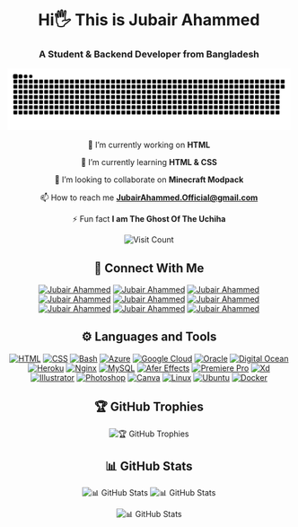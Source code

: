 <!-- Heading -->
<h1 align="center">Hi🖐 This is Jubair Ahammed</h1>
<h3 align="center">A Student & Backend Developer from Bangladesh</h3>

<!-- Graph Animation -->
<div align="center">
 
   ![Graph Animation](https://github.com/JubairUchiha/GitHub-Graph/blob/main/Graph-Animation/github-contribution-grid-snake-dark.svg)

</div>

<!-- Status -->
<div align="center">

   <p >🔭 I’m currently working on <b>HTML</b></p>
   <p >🌱 I’m currently learning <b>HTML & CSS</b></p>
   <p >👯 I’m looking to collaborate on <b>Minecraft Modpack</b></p>
   <p >📫 How to reach me <a href="mailto:JubairAhammed.Official@gmail.com"><b>JubairAhammed.Official@gmail.com</b></a></p>
   <p >⚡ Fun fact <b>I am The Ghost Of The Uchiha</b></p>

</div>

<!-- Visit Count -->
<div align="center">

   ![Visit Count](https://komarev.com/ghpvc/?username=JubairUchiha&color=brightgreen)

</div>

<!-- 🔗 Social Links -->
<h2 align="center">🔗 Connect With Me</h2>

<div align="center">

   <a href="https://www.facebook.com/JubairUchiha" target="_blank" rel="noreferrer"><img src="https://cdn.jsdelivr.net/gh/devicons/devicon/icons/facebook/facebook-original.svg" alt="Jubair Ahammed" height="45px"></a>
   <a href="https://www.linkedin.com/in/Jubair-Ahammed" target="_blank" rel="noreferrer"><img src="https://cdn.jsdelivr.net/gh/devicons/devicon/icons/linkedin/linkedin-original.svg" alt="Jubair Ahammed" height="45px"></a>
   <a href="https://www.behance.net/Jubair-Ahammed" target="_blank" rel="noreferrer"><img src="https://cdn.jsdelivr.net/gh/devicons/devicon/icons/behance/behance-original.svg" alt="Jubair Ahammed" height="45px"></a>
   <a href="https://twitter.com/Jubair__Ahammed" target="_blank" rel="noreferrer"><img src="https://cdn.jsdelivr.net/gh/devicons/devicon/icons/twitter/twitter-original.svg" alt="Jubair Ahammed" height="45px"></a>
   <a href="https://medium.com/@Jubair-Ahammed" target="_blank" rel="noreferrer"><img src="https://cdn-icons-png.flaticon.com/512/5968/5968906.png" alt="Jubair Ahammed" height="45px"></a>
   <a href="https://stackoverflow.com/users/20461938/Jubair-Ahammed" target="_blank" rel="noreferrer"><img src="https://cdn-icons-png.flaticon.com/512/11023/11023656.png" alt="Jubair Ahammed" height="45px"></a>
   <a href="https://www.reddit.com/user/JubairAhammed" target="_blank" rel="noreferrer"><img src="https://cdn-icons-png.flaticon.com/512/3670/3670226.png" alt="Jubair Ahammed" height="45px"></a>
   <a href="https://www.pinterest.com/Jubair__Ahammed/" target="_blank" rel="noreferrer"><img src="https://cdn-icons-png.flaticon.com/512/220/220214.png" alt="Jubair Ahammed" height="45px"></a>
   <a href="https://dribbble.com/Jubair-Ahammed/about" target="_blank" rel="noreferrer"><img src="https://cdn-icons-png.flaticon.com/512/5968/5968685.png" alt="Jubair Ahammed" height="45px"></a>
   
</div>

<!-- ⚙️ Languages and Tools -->
<h2 align="center">⚙️ Languages and Tools</h2>

<div align="center">

   <a href="https://developer.mozilla.org/en-US/docs/Web/HTML" target="_blank" rel="noreferrer"><img src="https://cdn.jsdelivr.net/gh/devicons/devicon/icons/html5/html5-original.svg" alt="HTML" height="45px"></a>
   <a href="https://developer.mozilla.org/en-US/docs/Web/CSS" target="_blank" rel="noreferrer"><img src="https://cdn.jsdelivr.net/gh/devicons/devicon/icons/css3/css3-original.svg" alt="CSS" height="45px"></a>
   <a href="https://www.gnu.org/software/bash/" target="_blank" rel="noreferrer"><img src="https://cdn.jsdelivr.net/gh/devicons/devicon/icons/bash/bash-original.svg" alt="Bash" height="45px"></a>
   <a href="https://azure.microsoft.com/en-us/" target="_blank" rel="noreferrer"><img src="https://cdn.jsdelivr.net/gh/devicons/devicon/icons/azure/azure-original.svg" alt="Azure" height="45px"></a>
   <a href="https://cloud.google.com/" target="_blank" rel="noreferrer"><img src="https://cdn.jsdelivr.net/gh/devicons/devicon/icons/googlecloud/googlecloud-original.svg" alt="Google Cloud" height="45px"></a>
   <a href="https://www.oracle.com/" target="_blank" rel="noreferrer"><img src="https://cdn.jsdelivr.net/gh/devicons/devicon/icons/oracle/oracle-original.svg" alt="Oracle" height="45px"></a>
   <a href="https://www.digitalocean.com/" target="_blank" rel="noreferrer"><img src="https://cdn.jsdelivr.net/gh/devicons/devicon/icons/digitalocean/digitalocean-original.svg" alt="Digital Ocean" height="45px"></a>
   <a href="https://www.heroku.com/" target="_blank" rel="noreferrer"><img src="https://cdn.jsdelivr.net/gh/devicons/devicon/icons/heroku/heroku-original.svg" alt="Heroku" height="45px"></a>
   <a href="https://www.nginx.com/" target="_blank" rel="noreferrer"><img src="https://cdn.jsdelivr.net/gh/devicons/devicon/icons/nginx/nginx-original.svg" alt="Nginx" height="45px"></a>
   <a href="https://www.mysql.com/" target="_blank" rel="noreferrer"><img src="https://cdn.jsdelivr.net/gh/devicons/devicon/icons/mysql/mysql-original.svg" alt="MySQL" height="45px"></a>
   <a href="https://www.adobe.com/products/aftereffects.html" target="_blank" rel="noreferrer"><img src="https://cdn.jsdelivr.net/gh/devicons/devicon/icons/aftereffects/aftereffects-original.svg" alt="Afer Effects" height="45px"></a>
   <a href="https://www.adobe.com/products/premiere.html" target="_blank" rel="noreferrer"><img src="https://cdn.jsdelivr.net/gh/devicons/devicon/icons/premierepro/premierepro-original.svg" alt="Premiere Pro" height="45px"></a>
   <a href="https://helpx.adobe.com/xd/get-started.html" target="_blank" rel="noreferrer"><img src="https://cdn.jsdelivr.net/gh/devicons/devicon/icons/xd/xd-line.svg" alt="Xd" height="45px"></a>
   <a href="https://www.adobe.com/products/illustrator.html" target="_blank" rel="noreferrer"><img src="https://cdn.jsdelivr.net/gh/devicons/devicon/icons/illustrator/illustrator-line.svg" alt="Illustrator" height="45px"></a>
   <a href="https://www.adobe.com/products/photoshop.html" target="_blank" rel="noreferrer"><img src="https://cdn.jsdelivr.net/gh/devicons/devicon/icons/photoshop/photoshop-line.svg" alt="Photoshop" height="45px"></a>
   <a href="https://www.canva.com/" target="_blank" rel="noreferrer"><img src="https://cdn.jsdelivr.net/gh/devicons/devicon/icons/canva/canva-original.svg" alt="Canva" height="45px"></a>
   <a href="https://www.linux.org/" target="_blank" rel="noreferrer"><img src="https://cdn.jsdelivr.net/gh/devicons/devicon/icons/linux/linux-original.svg" alt="Linux" height="45px"></a>
   <a href="https://ubuntu.com/" target="_blank" rel="noreferrer"><img src="https://cdn.jsdelivr.net/gh/devicons/devicon/icons/ubuntu/ubuntu-plain.svg" alt="Ubuntu" height="45px"></a>
   <a href="https://www.docker.com/" target="_blank" rel="noreferrer"><img src="https://cdn.jsdelivr.net/gh/devicons/devicon/icons/docker/docker-original.svg" alt="Docker" height="45px"></a>
   
</div>

<!-- 🏆 GitHub Trophies -->
<h2 align="center">🏆 GitHub Trophies</h2>

<div align="center">

   ![🏆 GitHub Trophies](https://github-profile-trophy.vercel.app/?username=JubairUchiha&theme=matrix&no-frame=false&no-bg=false&margin-w=4)

</div>

<!-- 📊 GitHub Stats -->
<h2 align="center">📊 GitHub Stats</h2>

<div align="center">
 
   ![📊 GitHub Stats](https://github-readme-streak-stats.herokuapp.com/?user=JubairUchiha&theme=chartreuse-dark&hide_border=false)
   ![📊 GitHub Stats](https://github-readme-stats.vercel.app/api?username=JubairUchiha&theme=chartreuse-dark&hide_border=false&count_private=false)
   
</div>

<div align="center">
 
   ![📊 GitHub Stats](https://github-readme-stats.vercel.app/api/top-langs/?username=JubairUchiha&theme=chartreuse-dark&hide_border=false&include_all_commits=true&count_private=false&layout=compact)
   
</div>

<!-- Made By Jubair Ahammed -->
